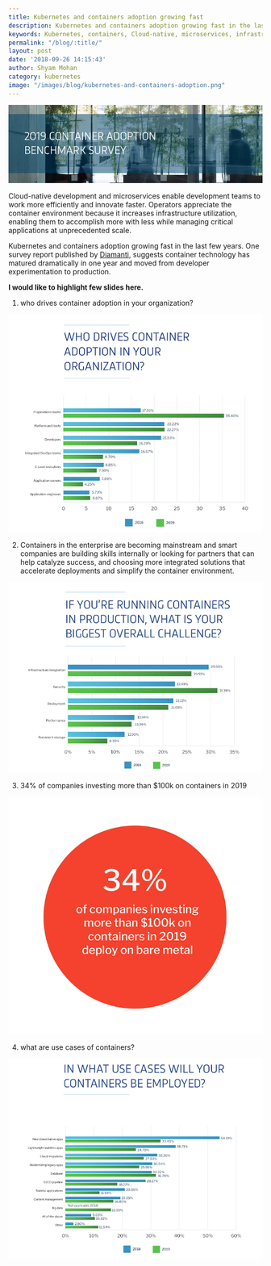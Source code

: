 ```yaml
---
title: Kubernetes and containers adoption growing fast
description: Kubernetes and containers adoption growing fast in the last few years. The reason for the relative jump in Kubernetes adoption is because more organizations are starting their container journey with Kubernetes as part of their toolkit.
keywords: Kubernetes, containers, Cloud-native, microservices, infrastructure, development
permalink: "/blog/:title/"
layout: post
date: '2018-09-26 14:15:43'
author: Shyam Mohan
category: kubernetes
image: "/images/blog/kubernetes-and-containers-adoption.png"
---
```


![](/images/blog/kubernetes-and-containers-adoption-report.png)

Cloud-native development and microservices enable development teams to work more efficiently and innovate faster. Operators appreciate the container environment because it increases infrastructure utilization, enabling them to accomplish more with less while managing critical applications at unprecedented scale.

Kubernetes and containers adoption growing fast in the last few years. One survey report published by [Diamanti](https://diamanti.com/wp-content/uploads/2019/06/Diamanti_2019_Container_Survey.pdf), suggests container technology has matured dramatically in one year and moved from developer experimentation to production.

**I would like to highlight few slides here.**

1) who drives container adoption in your organization?

![](/images/blog/who-drives-container-adoption-in-your-organization.png)

2) Containers in the enterprise are becoming mainstream and smart companies are building skills internally or looking for partners that can help catalyze success, and choosing more integrated solutions that accelerate deployments and simplify the container environment.

![](/images/blog/biggest-overall-challenge-running-containers-in-production.png)


3)  34% of companies investing more than $100k on containers in 2019

![](/images/blog/kubernetes-and-containers-adoption.png)

4) what are use cases of containers?

![](/images/blog/container-use-cases.png)